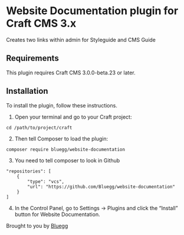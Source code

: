 # Website Documentation plugin for Craft CMS 3.x

Creates two links within admin for Styleguide and CMS Guide

## Requirements

This plugin requires Craft CMS 3.0.0-beta.23 or later.

## Installation

To install the plugin, follow these instructions.

1. Open your terminal and go to your Craft project:

```
cd /path/to/project/craft
```
2. Then tell Composer to load the plugin:

```
composer require bluegg/website-documentation
```

3. You need to tell composer to look in Github

```
"repositories": [
	{
		"type": "vcs",
		"url": "https://github.com/Bluegg/website-documentation"
	}
]
```

4. In the Control Panel, go to Settings → Plugins and click the “Install” button for Website Documentation.


Brought to you by [Bluegg](https://bluegg.co.uk)
